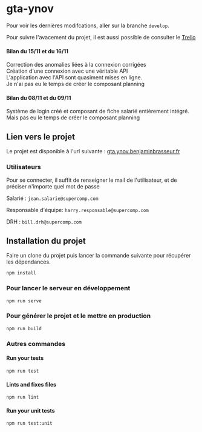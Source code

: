 # gta-ynov

Pour voir les dernières modifcations, aller sur la branche `develop`.

Pour suivre l'avacement du projet, il est aussi possible de consulter le [Trello](https://trello.com/b/1qy2WoFk/gta-ynov-vue)

#### Bilan du 15/11 et du 16/11

Correction des anomalies liées à la connexion corrigées <br/>
Création d'une connexion avec une véritable API <br/>
L'application avec l'API sont quasiment mises en ligne. <br/>
Je n'ai pas eu le temps de créer le composant planning

#### Bilan du 08/11 et du 09/11

Système de login créé et composant de fiche salarié entièrement intégré. <br/>
Mais pas eu le temps de créer le composant planning

## Lien vers le projet

Le projet est disponible à l'url suivante : [gta.ynov.benjaminbrasseur.fr](http://gta.ynov.benjaminbrasseur.fr)

### Utilisateurs

Pour se connecter, il suffit de renseigner le mail de l'utilisateur, et de préciser n'importe quel mot de passe

Salarié : `jean.salarie@supercomp.com`

Responsable d'équipe: `harry.responsable@supercomp.com`

DRH : `bill.drh@supercomp.com`

## Installation du projet 

Faire un clone du projet puis lancer la commande suivante pour récupérer les dépendances.
```
npm install
```

### Pour lancer le serveur en développement
```
npm run serve
```

### Pour générer le projet et le mettre en production
```
npm run build
```

### Autres commandes

#### Run your tests
```
npm run test
```

#### Lints and fixes files
```
npm run lint
```

#### Run your unit tests
```
npm run test:unit
```
